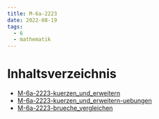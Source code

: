 ```yaml
---
title: M-6a-2223
date: 2022-08-19
tags:
  - 6
  - mathematik
---
```


# Inhaltsverzeichnis

* [M-6a-2223-kuerzen_und_erweitern](M-6a-2223-kuerzen_und_erweitern.md)
* [M-6a-2223-kuerzen_und_erweitern-uebungen](M-6a-2223-kuerzen_und_erweitern-uebungen.md)
* [M-6a-2223-brueche_vergleichen](M-6a-2223-brueche_vergleichen.md)
